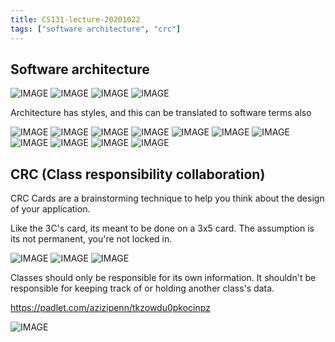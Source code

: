 ```yaml
---
title: CS131-lecture-20201022
tags: ["software architecture", "crc"]
---
```


## Software architecture

![IMAGE](/notes/AA8F15C8AD1AB700071AE5057688B465.jpg)
![IMAGE](/notes/6B060C416DED161CFBA9272FD10CA745.jpg)
![IMAGE](/notes/262873572FD83026BBDFCC108C3DC045.jpg)
![IMAGE](/notes/E8FF39057F11AF34CB13F79E5DB4CD0E.jpg)

Architecture has styles, and this can be translated to software terms also

![IMAGE](/notes/C3874938B84D9A90D25D17ED85427DC3.jpg)
![IMAGE](/notes/C1C4D89B109D2690676405AD92D95CD1.jpg)
![IMAGE](/notes/16B676E3543019D7120E3DECA41C9AB1.jpg)
![IMAGE](/notes/AF0E13CA9B600640A7A06D753CB7F418.jpg)
![IMAGE](/notes/1D3AB2A929E4730C4C50302E4F6D64D1.jpg)
![IMAGE](/notes/870591D83ACD0A717EDE615AC7AB256F.jpg)
![IMAGE](/notes/C0675567A023A0AE454A6B4C8FCC5106.jpg)
![IMAGE](/notes/D09A2BF842020C65EAACC1CFF2EF4790.jpg)
![IMAGE](/notes/0C1B7009512A50B6D9EE6246894888ED.jpg)
![IMAGE](/notes/0418210479EDB6814B9D2811A9EDD361.jpg)
![IMAGE](/notes/C9DFA5291928666D96AD2EE773B4004C.jpg)

## CRC (Class responsibility collaboration)

CRC Cards are a brainstorming technique to help you think about the design of your application.

Like the 3C's card, its meant to be done on a 3x5 card. The assumption is its not permanent, you're not locked in. 

![IMAGE](/notes/691A66BE21A5E44EFEDBDB110365BB5A.jpg)
![IMAGE](/notes/5CD03D8828EFD5899EFCEC12524456C5.jpg)
![IMAGE](/notes/7FE763279ACDDC29F94056B55E436626.jpg)

Classes should only be responsible for its own information. It shouldn't be responsible for keeping track of or holding another class's data.

https://padlet.com/azizipenn/tkzowdu0pkocinpz

![IMAGE](/notes/4EEF5ECA85A904B13A4F6A278E36A2EE.jpg)
